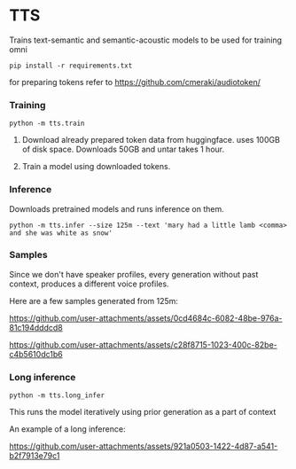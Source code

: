 TTS
===

Trains text-semantic and semantic-acoustic models to be used for training omni

```
pip install -r requirements.txt
```

for preparing tokens refer to https://github.com/cmeraki/audiotoken/

### Training 
```
python -m tts.train
```

1. Download already prepared token data from huggingface. uses 100GB of disk space. Downloads 50GB and untar takes 1 hour.  

2. Train a model using downloaded tokens.


### Inference
Downloads pretrained models and runs inference on them.

```
python -m tts.infer --size 125m --text 'mary had a little lamb <comma> and she was white as snow'
```

### Samples
Since we don't have speaker profiles, every generation without past context, produces a different voice profiles. 

Here are a few samples generated from 125m: 

https://github.com/user-attachments/assets/0cd4684c-6082-48be-976a-81c194dddcd8

https://github.com/user-attachments/assets/c28f8715-1023-400c-82be-c4b5610dc1b6

### Long inference
```
python -m tts.long_infer
```
This runs the model iteratively using prior generation as a part of context

An example of a long inference: 

https://github.com/user-attachments/assets/921a0503-1422-4d87-a541-b2f7913e79c1



